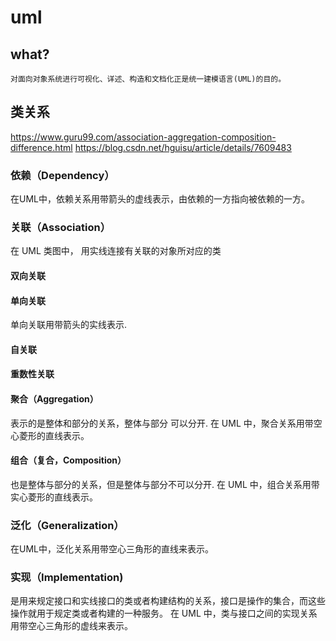  # uml
 ## what?
    对面向对象系统进行可视化、详述、构造和文档化正是统一建模语言(UML)的目的。

## 类关系
https://www.guru99.com/association-aggregation-composition-difference.html
https://blog.csdn.net/hguisu/article/details/7609483

### 依赖（Dependency）
在UML中，依赖关系用带箭头的虚线表示，由依赖的一方指向被依赖的一方。

### 关联（Association）
在 UML 类图中， 用实线连接有关联的对象所对应的类
#### 双向关联

#### 单向关联
单向关联用带箭头的实线表示.
#### 自关联

#### 重数性关联

#### 聚合（Aggregation）
表示的是整体和部分的关系，整体与部分 可以分开.
在 UML 中，聚合关系用带空心菱形的直线表示。 

#### 组合（复合，Composition）
也是整体与部分的关系，但是整体与部分不可以分开.
在 UML 中，组合关系用带实心菱形的直线表示。

### 泛化（Generalization）  
在UML中，泛化关系用带空心三角形的直线来表示。

### 实现（Implementation)
是用来规定接口和实线接口的类或者构建结构的关系，接口是操作的集合，而这些操作就用于规定类或者构建的一种服务。
在 UML 中，类与接口之间的实现关系用带空心三角形的虚线来表示。
